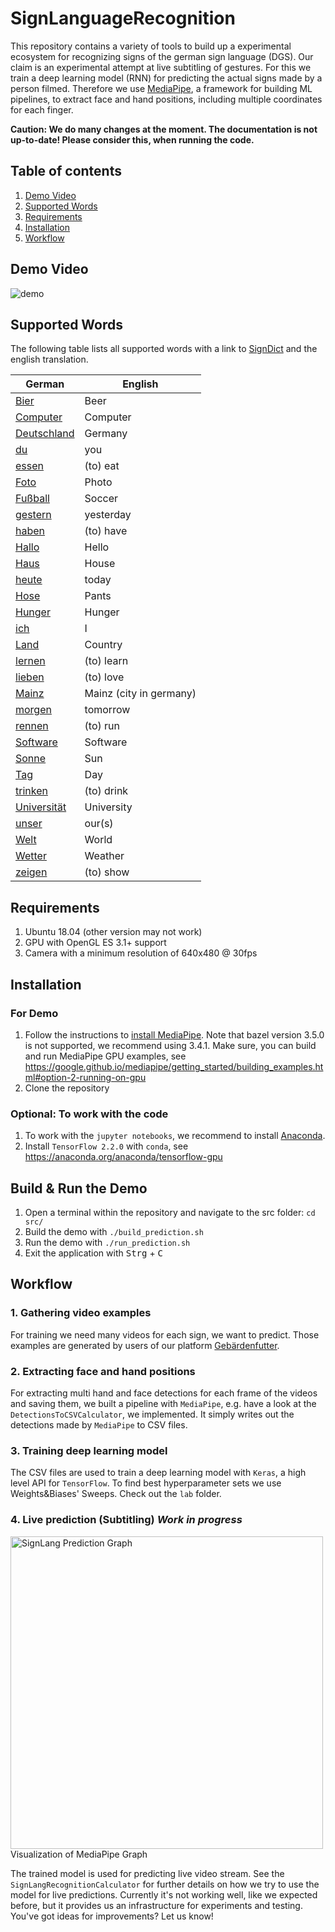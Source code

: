 # SignLanguageRecognition

This repository contains a variety of tools to build up a experimental ecosystem for recognizing signs of the german sign language (DGS).
Our claim is an experimental attempt at live subtitling of gestures.
For this we train a deep learning model (RNN) for predicting the actual signs made by a person filmed.
Therefore we use [MediaPipe](https://github.com/google/mediapipe), a framework for building ML pipelines, to extract face and hand positions, including multiple coordinates for each finger.

**Caution: We do many changes at the moment. The documentation is not up-to-date! Please consider this, when running the code.**

## Table of contents
1. [Demo Video](#demo-video)
2. [Supported Words](#supported-words)
3. [Requirements](#requirements)
4. [Installation](#installation)
5. [Workflow](#workflow)

## Demo Video

![demo](docs/demo.gif)


## Supported Words
The following table lists all supported words with a link to [SignDict](https://signdict.org) and the english translation.

| German | English 
| --- | --- | 
[Bier](https://signdict.org/entry/102-bier) | Beer 
[Computer](https://signdict.org/entry/131-computer) | Computer 
[Deutschland](https://signdict.org/entry/149-deutschland) | Germany 
[du](https://signdict.org/entry/1427) | you
[essen](https://signdict.org/entry/1553) | (to) eat
[Foto](https://signdict.org/entry/1655-foto) | Photo
[Fußball](https://signdict.org/entry/251) | Soccer
[gestern](https://signdict.org/entry/251) | yesterday
[haben](https://signdict.org/entry/4301-haben) | (to) have
[Hallo](https://signdict.org/entry/293) | Hello
[Haus](https://signdict.org/entry/1913-haus) | House
[heute](https://signdict.org/entry/1945-heute) | today
[Hose](https://signdict.org/entry/1979-hose) | Pants
[Hunger](https://signdict.org/entry/325-hunger) | Hunger
[ich](https://signdict.org/entry/1993) | I
[Land](https://signdict.org/entry/2300) | Country
[lernen](https://signdict.org/entry/2332-lernen) | (to) learn
[lieben](https://signdict.org/entry/2347) | (to) love
[Mainz](https://signdict.org/entry/2406) | Mainz (city in germany)
[morgen](https://signdict.org/entry/4535) | tomorrow
[rennen](https://signdict.org/entry/2880) | (to) run
[Software](https://signdict.org/entry/3165) | Software
[Sonne](https://signdict.org/entry/672) | Sun
[Tag](https://signdict.org/entry/711) | Day
[trinken](https://signdict.org/entry/3415) | (to) drink
[Universität](https://signdict.org/entry/3478) | University
[unser](https://signdict.org/entry/3483) | our(s)
[Welt](https://signdict.org/entry/3672) | World
[Wetter](https://signdict.org/entry/797) | Weather
[zeigen](https://signdict.org/entry/3776) | (to) show

## Requirements 

1. Ubuntu 18.04 (other version may not work)
2. GPU with OpenGL ES 3.1+ support
3. Camera with a minimum resolution of 640x480 @ 30fps

## Installation
### For Demo
1. Follow the instructions to [install MediaPipe](https://google.github.io/mediapipe/getting_started/install).
Note that bazel version 3.5.0 is not supported, we recommend using 3.4.1.
Make sure, you can build and run MediaPipe GPU examples, see <https://google.github.io/mediapipe/getting_started/building_examples.html#option-2-running-on-gpu>
2. Clone the repository
### Optional: To work with the code
1. To work with the `jupyter notebooks`, we recommend to install [Anaconda](https://www.anaconda.com/).
2. Install `TensorFlow 2.2.0` with `conda`, see <https://anaconda.org/anaconda/tensorflow-gpu>

## Build & Run the Demo
1. Open a terminal within the repository and navigate to the src folder: `cd src/`
2. Build the demo with `./build_prediction.sh`
3. Run the demo with `./run_prediction.sh`
4. Exit the application with <kbd>Strg</kbd> + <kbd>C</kbd>

## Workflow

### 1. Gathering video examples

For training we need many videos for each sign, we want to predict. Those examples are generated by users of our platform [Gebärdenfutter](https://gebaerdenfutter.de).

### 2. Extracting face and hand positions

For extracting multi hand and face detections for each frame of the videos and saving them, we built a pipeline with `MediaPipe`, e.g. have a look at the `DetectionsToCSVCalculator`, we implemented. It simply writes out the detections made by `MediaPipe` to CSV files.

### 3. Training deep learning model

The CSV files are used to train a deep learning model with `Keras`, a high level API for `TensorFlow`.
To find best hyperparameter sets we use Weights&Biases' Sweeps.
Check out the `lab` folder.

### 4. Live prediction (Subtitling) ***Work in progress***
<img alt="SignLang Prediction Graph" src="docs/sign_lang_graph.png" width="500px">
Visualization of MediaPipe Graph

The trained model is used for predicting live video stream. See the `SignLangRecognitionCalculator` for further details on how we try to use the model for live predictions. Currently it's not working well, like we expected before, but it provides us an infrastructure for experiments and testing. You've got ideas for improvements? Let us know!
